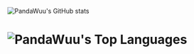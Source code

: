 ![PandaWuu's GitHub stats](https://github-readme-stats.vercel.app/api?username=PandaWuu&show_icons=true&theme=vue-dark)

# ![PandaWuu's Top Languages](https://github-readme-stats.vercel.app/api/top-langs/?username=PandaWuu&layout=compact&theme=transparent)
